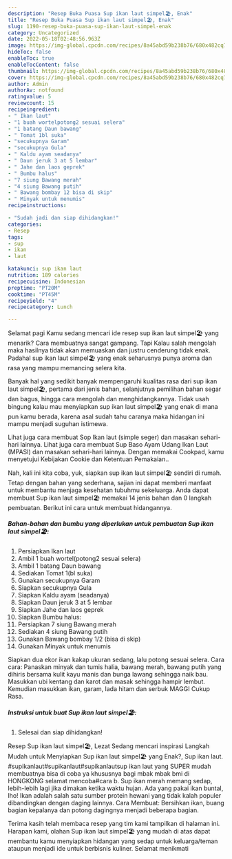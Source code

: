 ```yaml
---
description: "Resep Buka Puasa Sup ikan laut simpel🏖, Enak"
title: "Resep Buka Puasa Sup ikan laut simpel🏖, Enak"
slug: 1190-resep-buka-puasa-sup-ikan-laut-simpel-enak
category: Uncategorized
date: 2022-05-18T02:48:56.963Z
image: https://img-global.cpcdn.com/recipes/8a45abd59b238b76/680x482cq70/sup-ikan-laut-simpel-foto-resep-utama.jpg
hideToc: false
enableToc: true
enableTocContent: false
thumbnail: https://img-global.cpcdn.com/recipes/8a45abd59b238b76/680x482cq70/sup-ikan-laut-simpel-foto-resep-utama.jpg
cover: https://img-global.cpcdn.com/recipes/8a45abd59b238b76/680x482cq70/sup-ikan-laut-simpel-foto-resep-utama.jpg
author: Admin
authorAv: notfound
ratingvalue: 5
reviewcount: 15
recipeingredient:
- " Ikan laut"
- "1 buah wortelpotong2 sesuai selera"
- "1 batang Daun bawang"
- " Tomat 1bl suka"
- "secukupnya Garam"
- "secukupnya Gula"
- " Kaldu ayam seadanya"
- " Daun jeruk 3 at 5 lembar"
- " Jahe dan laos geprek"
- " Bumbu halus"
- "7 siung Bawang merah"
- "4 siung Bawang putih"
- " Bawang bombay 12 bisa di skip"
- " Minyak untuk menumis"
recipeinstructions:

- "Sudah jadi dan siap dihidangkan!"
categories:
- Resep
tags:
- sup
- ikan
- laut

katakunci: sup ikan laut 
nutrition: 189 calories
recipecuisine: Indonesian
preptime: "PT20M"
cooktime: "PT45M"
recipeyield: "4"
recipecategory: Lunch

---
```



Selamat pagi Kamu sedang mencari ide resep sup ikan laut simpel🏖 yang menarik? Cara membuatnya sangat gampang. Tapi Kalau salah mengolah maka hasilnya tidak akan memuaskan dan justru cenderung tidak enak. Padahal sup ikan laut simpel🏖 yang enak seharusnya punya aroma dan rasa yang mampu memancing selera kita.


Banyak hal yang sedikit banyak mempengaruhi kualitas rasa dari sup ikan laut simpel🏖, pertama dari jenis bahan, selanjutnya pemilihan bahan segar dan bagus, hingga cara mengolah dan menghidangkannya. Tidak usah bingung kalau mau menyiapkan sup ikan laut simpel🏖 yang enak di mana pun kamu berada, karena asal sudah tahu caranya maka hidangan ini mampu menjadi suguhan istimewa.

Lihat juga cara membuat Sop Ikan laut (simple seger) dan masakan sehari-hari lainnya. Lihat juga cara membuat Sup Baso Ayam Udang Ikan Laut (MPASI) dan masakan sehari-hari lainnya. Dengan memakai Cookpad, kamu menyetujui Kebijakan Cookie dan Ketentuan Pemakaian..


Nah, kali ini kita coba, yuk, siapkan sup ikan laut simpel🏖 sendiri di rumah. Tetap dengan bahan yang sederhana, sajian ini dapat memberi manfaat untuk membantu menjaga kesehatan tubuhmu sekeluarga. Anda dapat membuat Sup ikan laut simpel🏖 memakai 14 jenis bahan dan 0 langkah pembuatan. Berikut ini cara untuk membuat hidangannya.

<!--inarticleads1-->

##### Bahan-bahan dan bumbu yang diperlukan untuk pembuatan Sup ikan laut simpel🏖:

1. Persiapkan  Ikan laut
1. Ambil 1 buah wortel(potong2 sesuai selera)
1. Ambil 1 batang Daun bawang
1. Sediakan  Tomat 1(bl suka)
1. Gunakan secukupnya Garam
1. Siapkan secukupnya Gula
1. Siapkan  Kaldu ayam (seadanya)
1. Siapkan  Daun jeruk 3 at 5 lembar
1. Siapkan  Jahe dan laos geprek
1. Siapkan  Bumbu halus:
1. Persiapkan 7 siung Bawang merah
1. Sediakan 4 siung Bawang putih
1. Gunakan  Bawang bombay 1/2 (bisa di skip)
1. Gunakan  Minyak untuk menumis


Siapkan dua ekor ikan kakap ukuran sedang, lalu potong sesuai selera. Cara cara: Panaskan minyak dan tumis halia, bawang merah, bawang putih yang dihiris bersama kulit kayu manis dan bunga lawang sehingga naik bau. Masukkan ubi kentang dan karot dan masak sehingga hampir lembut. Kemudian masukkan ikan, garam, lada hitam dan serbuk MAGGI Cukup Rasa. 

<!--inarticleads2-->

##### Instruksi untuk buat Sup ikan laut simpel🏖:


1. Selesai dan siap dihidangkan!

Resep Sup ikan laut simpel🏖, Lezat Sedang mencari inspirasi Langkah Mudah untuk Menyiapkan Sup ikan laut simpel🏖 yang Enak?, Sup ikan laut. #supikanlaut#supikanlaut#supikanlautsup ikan laut yang SUPER mudah membuatnya bisa di coba ya khususnya bagi mbak mbak bmi di HONGKONG selamat mencoba#cara b. Sup ikan merah memang sedap, lebih-lebih lagi jika dimakan ketika waktu hujan. Ada yang pakai ikan buntal, lho! Ikan adalah salah satu sumber protein hewani yang tidak kalah populer dibandingkan dengan daging lainnya. Cara Membuat: Bersihkan ikan, buang bagian kepalanya dan potong dagingnya menjadi beberapa bagian. 

Terima kasih telah membaca resep yang tim kami tampilkan di halaman ini. Harapan kami, olahan Sup ikan laut simpel🏖 yang mudah di atas dapat membantu kamu menyiapkan hidangan yang sedap untuk keluarga/teman ataupun menjadi ide untuk berbisnis kuliner. Selamat menikmati
